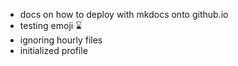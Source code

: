 * docs on how to deploy with mkdocs onto github.io
* testing emoji ⌛
* ignoring hourly files
* initialized profile
